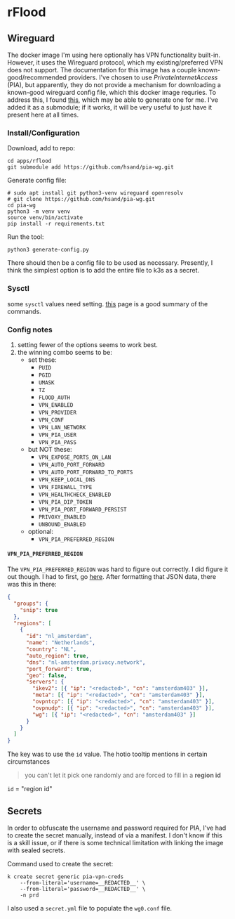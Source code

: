 # rFlood

## Wireguard
The docker image I'm using here optionally has VPN functionality built-in. However, it uses the Wireguard protocol, which my existing/preferred VPN does not support. The documentation for this image has a couple known-good/recommended providers. I've chosen to use *PrivateInternetAccess* (PIA), but apparently, they do not provide a mechanism for downloading a known-good wireguard config file, which this docker image requries. To address this, I found [this](https://github.com/hsand/pia-wg), which may be able to generate one for me. I've added it as a submodule; if it works, it will be very useful to just have it present here at all times.

### Install/Configuration

Download, add to repo:
```shell
cd apps/rflood
git submodule add https://github.com/hsand/pia-wg.git
```

Generate config file:
```shell
# sudo apt install git python3-venv wireguard openresolv
# git clone https://github.com/hsand/pia-wg.git
cd pia-wg
python3 -m venv venv
source venv/bin/activate
pip install -r requirements.txt
```

Run the tool:
```shell
python3 generate-config.py
```

There should then be a config file to be used as necessary. Presently, I think the simplest option is to add the entire file to k3s as a secret.

### Sysctl
some `sysctl` values need setting. [this](https://phoenixnap.com/kb/sysctl) page is a good summary of the commands.

### Config notes
1. setting fewer of the options seems to work best.
2. the winning combo seems to be:
    - set these:
        - `PUID`
        - `PGID`
        - `UMASK`
        - `TZ`
        - `FLOOD_AUTH`
        - `VPN_ENABLED`
        - `VPN_PROVIDER`
        - `VPN_CONF`
        - `VPN_LAN_NETWORK`
        - `VPN_PIA_USER`
        - `VPN_PIA_PASS`
    - but NOT these:
        - `VPN_EXPOSE_PORTS_ON_LAN`
        - `VPN_AUTO_PORT_FORWARD`
        - `VPN_AUTO_PORT_FORWARD_TO_PORTS`
        - `VPN_KEEP_LOCAL_DNS`
        - `VPN_FIREWALL_TYPE`
        - `VPN_HEALTHCHECK_ENABLED`
        - `VPN_PIA_DIP_TOKEN`
        - `VPN_PIA_PORT_FORWARD_PERSIST`
        - `PRIVOXY_ENABLED`
        - `UNBOUND_ENABLED`
    - optional:
        - `VPN_PIA_PREFERRED_REGION`

#### `VPN_PIA_PREFERRED_REGION`

The `VPN_PIA_PREFERRED_REGION` was hard to figure out correctly. I did figure it out though. I had to first, go [here](https://serverlist.piaservers.net/vpninfo/servers/v4). After formatting that JSON data, there was this in there:

```JSON
{
  "groups": {
    "snip": true
  },
  "regions": [
    {
      "id": "nl_amsterdam",
      "name": "Netherlands",
      "country": "NL",
      "auto_region": true,
      "dns": "nl-amsterdam.privacy.network",
      "port_forward": true,
      "geo": false,
      "servers": {
        "ikev2": [{ "ip": "<redacted>", "cn": "amsterdam403" }],
        "meta": [{ "ip": "<redacted>", "cn": "amsterdam403" }],
        "ovpntcp": [{ "ip": "<redacted>", "cn": "amsterdam403" }],
        "ovpnudp": [{ "ip": "<redacted>", "cn": "amsterdam403" }],
        "wg": [{ "ip": "<redacted>", "cn": "amsterdam403" }]
      }
    }
  ]
}
```

The key was to use the `id` value. The hotio tooltip mentions in certain circumstances

> you can't let it pick one randomly and are forced to fill in a **region id**

`id` = "region id"


## Secrets
In order to obfuscate the username and password required for PIA, I've had to create the secret manually, instead of via a manifest. I don't know if this is a skill issue, or if there is some technical limitation with linking the image with sealed secrets. 

Command used to create the secret:

```shell
k create secret generic pia-vpn-creds 
    --from-literal='username=__REDACTED__' \
    --from-literal='password=__REDACTED__' \
    -n prd
```

I also used a `secret.yml` file to populate the `wg0.conf` file.